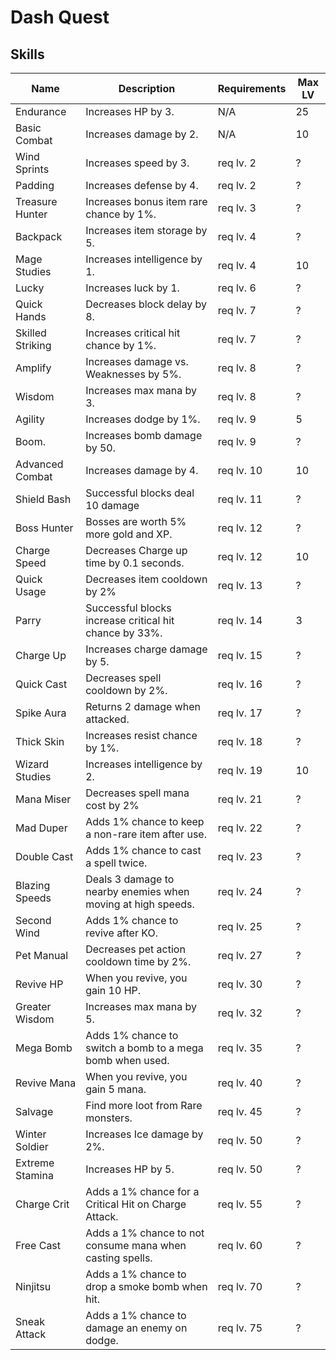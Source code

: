 # Dash Quest

## Skills

Name             | Description                                                  | Requirements | Max LV
---------------- | ------------------------------------------------------------ | ------------ | ------
Endurance        | Increases HP by 3.                                           | N/A          | 25
Basic Combat     | Increases damage by 2.                                       | N/A          | 10
Wind Sprints     | Increases speed by 3.                                        | req lv. 2    | ?
Padding          | Increases defense by 4.                                      | req lv. 2    | ?
Treasure Hunter  | Increases bonus item rare chance by 1%.                      | req lv. 3    | ?
Backpack         | Increases item storage by 5.                                 | req lv. 4    | ?
Mage Studies     | Increases intelligence by 1.                                 | req lv. 4    | 10
Lucky            | Increases luck by 1.                                         | req lv. 6    | ?
Quick Hands      | Decreases block delay by 8.                                  | req lv. 7    | ?
Skilled Striking | Increases critical hit chance by 1%.                         | req lv. 7    | ?
Amplify          | Increases damage vs. Weaknesses by 5%.                       | req lv. 8    | ?
Wisdom           | Increases max mana by 3.                                     | req lv. 8    | ?
Agility          | Increases dodge by 1%.                                       | req lv. 9    | 5
Boom.            | Increases bomb damage by 50.                                 | req lv. 9    | ?
Advanced Combat  | Increases damage by 4.                                       | req lv. 10   | 10
Shield Bash      | Successful blocks deal 10 damage                             | req lv. 11   | ?
Boss Hunter      | Bosses are worth 5% more gold and XP.                        | req lv. 12   | ?
Charge Speed     | Decreases Charge up time by 0.1 seconds.                     | req lv. 12   | 10
Quick Usage      | Decreases item cooldown by 2%                                | req lv. 13   | ?
Parry            | Successful blocks increase critical hit chance by 33%.       | req lv. 14   | 3
Charge Up        | Increases charge damage by 5.                                | req lv. 15   | ?
Quick Cast       | Decreases spell cooldown by 2%.                              | req lv. 16   | ?
Spike Aura       | Returns 2 damage when attacked.                              | req lv. 17   | ?
Thick Skin       | Increases resist chance by 1%.                               | req lv. 18   | ?
Wizard Studies   | Increases intelligence by 2.                                 | req lv. 19   | 10
Mana Miser       | Decreases spell mana cost by 2%                              | req lv. 21   | ?
Mad Duper        | Adds 1% chance to keep a non-rare item after use.            | req lv. 22   | ?
Double Cast      | Adds 1% chance to cast a spell twice.                        | req lv. 23   | ?
Blazing Speeds   | Deals 3 damage to nearby enemies when moving at high speeds. | req lv. 24   | ?
Second Wind      | Adds 1% chance to revive after KO.                           | req lv. 25   | ?
Pet Manual       | Decreases pet action cooldown time by 2%.                    | req lv. 27   | ?
Revive HP        | When you revive, you gain 10 HP.                             | req lv. 30   | ?
Greater Wisdom   | Increases max mana by 5.                                     | req lv. 32   | ?
Mega Bomb        | Adds 1% chance to switch a bomb to a mega bomb when used.    | req lv. 35   | ?
Revive Mana      | When you revive, you gain 5 mana.                            | req lv. 40   | ?
Salvage          | Find more loot from Rare monsters.                           | req lv. 45   | ?
Winter Soldier   | Increases Ice damage by 2%.                                  | req lv. 50   | ?
Extreme Stamina  | Increases HP by 5.                                           | req lv. 50   | ?
Charge Crit      | Adds a 1% chance for a Critical Hit on Charge Attack.        | req lv. 55   | ?
Free Cast        | Adds a 1% chance to not consume mana when casting spells.    | req lv. 60   | ?
Ninjitsu         | Adds a 1% chance to drop a smoke bomb when hit.              | req lv. 70   | ?
Sneak Attack     | Adds a 1% chance to damage an enemy on dodge.                | req lv. 75   | ?
